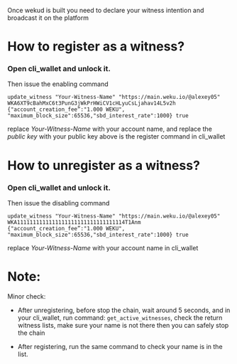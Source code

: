 Once wekud is built you need to declare your witness intention and broadcast it on the platform


# How to register as a witness?

### Open cli_wallet and unlock it.
Then issue the enabling command
```
update_witness "Your-Witness-Name" "https://main.weku.io/@alexey05" WKA6XT9cBahMxC6t3PunG3jWkPrHWiCV1cHLyuCsLjahav14L5v2h {"account_creation_fee”:"1.000 WEKU", "maximum_block_size":65536,"sbd_interest_rate":1000} true
```

replace _Your-Witness-Name_ with your account name, and replace the _public key_ with your public key above is the register command in cli_wallet

# How to unregister as a witness?
### Open cli_wallet and unlock it.
Then issue the disabling command

```
update_witness "Your-Witness-Name" "https://main.weku.io/@alexey05"  WKA1111111111111111111111111111111114T1Anm  {"account_creation_fee”:"1.000 WEKU", "maximum_block_size":65536,"sbd_interest_rate":1000} true
```
replace _Your-Witness-Name_ with your account name in cli_wallet

# Note:
Minor check: 

* After unregistering, before stop the chain, wait around 5 seconds, and in your cli_wallet, 
run command: `get_active_witnesses`, check the return witness lists, make sure your name is not there then you can safely stop the chain

* After registering, run the same command to check your name is in the list.
